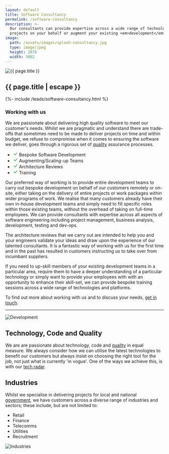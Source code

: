 ```yaml
---
layout: default
title: Software Consultancy
permalink: /software-consultancy
description: >- 
  Our consultants can provide expertise across a wide range of technologies and platforms. We can deliver bespoke software
  projects on your behalf or augment your existing <em>development</em> teams as well as conduct <em>architecture</em> reviews or deliver training courses.
image:
  path: /assets/images/splash-consultancy.jpg
  type: image/jpeg
  height: 2078
  width: 3882
---
```


<section class="row">
  <div class="col">
    <div class="col-12 col-md-6 ms-md-2 mb-3 mb-md-1 float-md-end">
      <div class="splash-img position-relative">
        <img class="d-block w-100" src="{{ "/assets/images/splash-consultancy.jpg" | relative_url }}" alt="{{ page.title }}">
      </div>
    </div>
    <h1 class="fs-3 mt-3">{{ page.title | escape }}</h1>
    {%- include /leads/software-consultancy.html %}
    <h3 class="fs-4 mt-5">Working with us</h3>
    <p>We are passionate about delivering high quality software to meet our customer's needs. Whilst we are pragmatic and understand there are trade-offs
    that sometimes need to be made to deliver projects on time and within budget, we refuse to compromise when it comes to ensuring the software we deliver, 
    goes through a rigorous set of <a href="{{ "/quality-software" | relative_url }}">quality</a> assurance processes.</p>
    <div class="card info col-12 col-md-5 col-lg-4 float-md-start me-md-2 mb-3 mb-md-0">
      <ul class="list-group list-group-flush border-top-0 mt-2">
        <li class="list-group-item border-bottom-0 text-truncate" title="Bespoke Software Development">
          <svg xmlns="http://www.w3.org/2000/svg" width="16" height="16" fill="#00b300" class="bi bi-check-lg" viewBox="0 0 16 16">
            <path d="M12.736 3.97a.733.733 0 0 1 1.047 0c.286.289.29.756.01 1.05L7.88 12.01a.733.733 0 0 1-1.065.02L3.217 8.384a.757.757 0 0 1 0-1.06.733.733 0 0 1 1.047 0l3.052 3.093 5.4-6.425a.247.247 0 0 1 .02-.022Z"/>
          </svg>
          Bespoke Software Development
        </li>
        <li class="list-group-item border-bottom-0 text-truncate" title="Augmenting/Scaling-up Teams">
          <svg xmlns="http://www.w3.org/2000/svg" width="16" height="16" fill="#00b300" class="bi bi-check-lg" viewBox="0 0 16 16">
            <path d="M12.736 3.97a.733.733 0 0 1 1.047 0c.286.289.29.756.01 1.05L7.88 12.01a.733.733 0 0 1-1.065.02L3.217 8.384a.757.757 0 0 1 0-1.06.733.733 0 0 1 1.047 0l3.052 3.093 5.4-6.425a.247.247 0 0 1 .02-.022Z"/>
          </svg>
          Augmenting/Scaling-up Teams
        </li>
        <li class="list-group-item border-bottom-0 text-truncate" title="Architecture Reviews">
          <svg xmlns="http://www.w3.org/2000/svg" width="16" height="16" fill="#00b300" class="bi bi-check-lg" viewBox="0 0 16 16">
            <path d="M12.736 3.97a.733.733 0 0 1 1.047 0c.286.289.29.756.01 1.05L7.88 12.01a.733.733 0 0 1-1.065.02L3.217 8.384a.757.757 0 0 1 0-1.06.733.733 0 0 1 1.047 0l3.052 3.093 5.4-6.425a.247.247 0 0 1 .02-.022Z"/>
          </svg>
          Architecture Reviews
        </li>
        <li class="list-group-item border-bottom-0 text-truncate" title="Training">
          <svg xmlns="http://www.w3.org/2000/svg" width="16" height="16" fill="#00b300" class="bi bi-check-lg" viewBox="0 0 16 16">
            <path d="M12.736 3.97a.733.733 0 0 1 1.047 0c.286.289.29.756.01 1.05L7.88 12.01a.733.733 0 0 1-1.065.02L3.217 8.384a.757.757 0 0 1 0-1.06.733.733 0 0 1 1.047 0l3.052 3.093 5.4-6.425a.247.247 0 0 1 .02-.022Z"/>
          </svg>
          Training
        </li>
      </ul>
    </div>
    <p>Our preferred way of working is to provide entire development teams to carry out bespoke development on behalf of our customers remotely or on-site, either 
    taking on the delivery of entire projects or work packages within wider programs of work. We realise that many customers already have their own in-house development teams 
    and simply need to fill specific roles within those existing teams, without the overhead of taking on full-time employees. We can provide consultants with expertise 
    across all aspects of software engineering including project management, business analysis, development, testing and dev-ops.</p>
    <p>The architecture reviews that we carry out are intended to help you and your engineers validate your ideas and draw upon the experience of our talented
    consultants. It is a fantastic way of working with us for the first time and in the past has resulted in customers instructing us to take over from incumbant suppliers.</p>
    <p>If you need to up-skill members of your existing development teams in a particular area, require them to have a deeper understanding of a particular technology or simply
    want to provide your employees with with an opportunity to enhance their skill-set, we can provide bespoke training sessions across a wide range of technologies and platforms.</p>
    <p>To find out more about working with us and to discuss your needs, <a href="{{ "/contact-us" | relative_url }}">get in touch</a>.</p>
    <hr />
  </div>
</section>

<div class="row mb-md-3">
  <div class="col-12 col-md-6">
    <div class="splash-img position-relative">
      <img class="d-block w-100" src="{{ "/assets/images/splash-development.jpg" | relative_url }}" alt="Development">
    </div>
  </div>
  <div class="d-flex align-items-center col-12 col-md-6">
    <section class="pt-2 pt-md-0 mb-lg-5">
      <h2 class="fs-3">Technology, Code and Quality</h2>
      <p>We are are passionate about technology, code and <a href="{{ "/quality-software" | relative_url }}">quality</a> in equal measure. We always consider how we can utilise the latest
      technologies to benefit our customers but always insist on choosing the right tool for the job, not just what is currently &apos;in vogue&apos;. One of the ways we achieve this, is 
      with our <a href="{{ "/tech-radar" | relative_url }}">tech radar</a>.</p>
    </section>
  </div>
</div>

<div id="industries" class="row mb-md-3">
  <div class="d-flex align-items-center col-12 order-2 col-md-6 order-md-1">
    <section class="pt-2 pt-md-0 mb-lg-5">
      <h2 class="fs-3">Industries</h2>
      <p>Whilst we specialise in delivering projects for local and national <a href="{{ "/government" | relative_url }}">government</a>, we have customers across a diverse range of industries and sectors; these include, but are not limited to:</p>
      <ul>
        <li>Retail</li>
        <li>Finance</li>
        <li>Telecomms</li>
        <li>Utilities</li>
        <li>Recruitment</li>
      </ul>
    </section>
  </div>
  <div class="col-12 order-1 col-md-6 order-md-2">
    <div class="splash-img position-relative">
      <img class="d-block w-100" src="{{ "/assets/images/splash-industries.jpg" | relative_url }}" alt="Industries">
    </div>
  </div>
</div>
